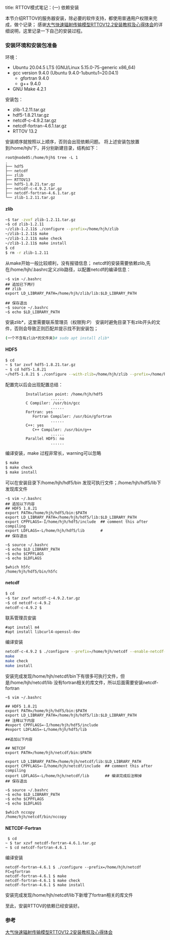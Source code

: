 
title: RTTOV模式笔记：(一) 依赖安装



本节介绍RTTOV的服务器安装，除必要的软件支持，都使用普通用户权限来完成，做个记录；
感谢[大气快速辐射传输模型RTTOV12.2安装教程及心得体会](https://blog.csdn.net/weixin_43471242/article/details/103248318)的详细说明，这里记录一下自己的安装过程。

### 安装环境和安装包准备 

环境：
- Ubuntu 20.04.5 LTS (GNU/Linux 5.15.0-75-generic x86_64)
- gcc version 9.4.0 (Ubuntu 9.4.0-1ubuntu1~20.04.1)
	- gfortran 9.4.0 
	- g++ 9.4.0
- GNU Make 4.2.1



安装包：
- zlib-1.2.11.tar.gz
- hdf5-1.8.21.tar.gz
- netcdf-c-4.9.2.tar.gz
- netcdf-fortran-4.6.1.tar.gz
- RTTOV 13.2


安装顺序就按照以上顺序，否则会出现依赖问题。
将上述安装包放置到/home/hjh/下，并分别新建目录，结构如下：
```
root@node05:/home/hjh$ tree -L 1
.
├── hdf5
├── netcdf
├── zlib
├── RTTOV13
├── hdf5-1.8.21.tar.gz
├── netcdf-c-4.9.2.tar.gz
├── netcdf-fortran-4.6.1.tar.gz
└── zlib-1.2.11.tar.gz
```
#### zlib
```bash
~$ tar -zvxf zlib-1.2.11.tar.gz
~$ cd zlib-1.2.11
~/zlib-1.2.11$ ./configure --prefix=/home/hjh/zlib
~/zlib-1.2.11$ make
~/zlib-1.2.11$ make check
~/zlib-1.2.11$ make install
$ cd
$ rm -r zlib-1.2.11
```
从make开始一般比较顺利，没有报错信息；
netcdf的安装需要依赖zlib,先在/home/hjh/.bashrc定义zlib路径，以配置netcdf的编译信息：

```
~$ vim ~/.bashrc 
## 追加已下两行
## zlib
export LD_LIBRARY_PATH=/home/hjh/zlib/lib:$LD_LIBRARY_PATH

## 保存退出
~$ source ~/.bashrc
~$ echo $LD_LIBRARY_PATH
```


安装zlib*，这里需要联系管理员（权限狗:P）
安装时避免目录下有zlib开头的文件，否则会导致正则匹配并提示找不到安装包；

```bash
(一个不含有zlib*的文件夹)# sudo apt install zlib*
```

#### HDF5

```bash
$ cd
~ $ tar zxvf hdf5-1.8.21.tar.gz
~ $ cd hdf5-1.8.21
~/hdf5-1.8.21 $ ./configure --with-zlib=/home/hjh/zlib --prefix=/home/hjh/hdf5 FC=gfortran CC=gcc --enable-fortran --enable-cxx
```
配置完以后会出现配置总结：
```
	     Installation point: /home/hjh/hdf5
					......
         C Compiler: /usr/bin/gcc
					......
         Fortran: yes
			Fortran Compiler: /usr/bin/gfortran
					......
         C++: yes
            C++ Compiler: /usr/bin/g++
					......
         Parallel HDF5: no
					......
```

编译安装，make 过程非常长，warning可以忽略
```bash
$ make 
$ make check
$ make install
```
可以在安装目录下/home/hjh/hdf5/bin 发现可执行文件；/home/hjh/hdf5/lib下发现库文件

```
~$ vim ~/.bashrc 
## 追加以下内容
## HDF5 1.8.21
export PATH=/home/hjh/hdf5/bin:$PATH
export LD_LIBRARY_PATH=/home/hjh/hdf5/lib:$LD_LIBRARY_PATH
export CPPFLAGS=-I/home/hjh/hdf5/include  ## comment this after compiling
export LDFLAGS=-L/home/hjh/hdf5/lib       #
## 保存退出
```
```
~$ source ~/.bashrc
~$ echo $LD_LIBRARY_PATH
~$ echo $CPPFLAGS
~$ echo $LDFLAGS

$which h5fc 
/home/hjh/hdf5/bin/h5fc

```

#### netcdf 

```bash
$ cd
~$ tar zxvf netcdf-c-4.9.2.tar.gz
~$ cd netcdf-c-4.9.2
netcdf-c-4.9.2 $ 
```

联系管理员安装
```
#apt install m4
#apt install libcurl4-openssl-dev
```
编译安装
```bash
netcdf-c-4.9.2 $ ./configure --prefix=/home/hjh/netcdf --enable-netcdf-4 --disable-libxml2
make
make check
make install
```

安装完成发现/home/hjh/netcdf/bin下有很多可执行文件，但是/home/hjh/netcdf/lib 没有fortran相关的库文件，所以后面需要安装netcdf-fortran

```
~$ vim ~/.bashrc 

## HDF5 1.8.21
export PATH=/home/hjh/hdf5/bin:$PATH
export LD_LIBRARY_PATH=/home/hjh/hdf5/lib:$LD_LIBRARY_PATH
## 注释以下内容
#export CPPFLAGS=-I/home/hjh/hdf5/include  
#export LDFLAGS=-L/home/hjh/hdf5/lib       

##追加以下内容

## NETCDF
export PATH=/home/hjh/netcdf/bin:$PATH

export LD_LIBRARY_PATH=/home/hjh/netcdf/lib:$LD_LIBRARY_PATH
export CPPFLAGS=-I/home/hjh/netcdf/include  ## comment this after compiling
export LDFLAGS=-L/home/hjh/netcdf/lib       ## 编译完成后注释掉
## 保存退出
```
```
~$ source ~/.bashrc
~$ echo $LD_LIBRARY_PATH
~$ echo $CPPFLAGS
~$ echo $LDFLAGS

$which nccopy
/home/hjh/netcdf/bin/nccopy
```

#### NETCDF-Fortran

```
 $ cd 
~ $ tar xzvf netcdf-fortran-4.6.1.tar.gz
~ $ cd netcdf-fortran-4.6.1
```
编译安装
```
netcdf-fortran-4.6.1 $ ./configure --prefix=/home/hjh/netcdf FC=gfortran
netcdf-fortran-4.6.1 $ make
netcdf-fortran-4.6.1 $ make check
netcdf-fortran-4.6.1 $ make install
```
安装完成发现/home/hjh/netcdf/lib下新增了fortran相关的库文件

至此，安装RTTOV的依赖已经安装好。

### 参考
[大气快速辐射传输模型RTTOV12.2安装教程及心得体会](https://blog.csdn.net/weixin_43471242/article/details/103248318)
